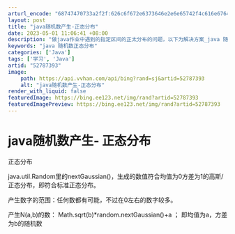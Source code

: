 ```yaml
---
arturl_encode: "68747470733a2f2f:626c6f672e6373646e2e6e65742f4c616e67646f6e31393936:2f61727469636c652f64657461696c732f3532373837333933"
layout: post
title: "java随机数产生-正态分布"
date: 2023-05-01 11:06:41 +08:00
description: "做java作业中遇到的指定区间的正太分布的问题，以下为解决方案_java 随机数正态分布"
keywords: "java 随机数正态分布"
categories: ['Java']
tags: ['学习', 'Java']
artid: "52787393"
image:
    path: https://api.vvhan.com/api/bing?rand=sj&artid=52787393
    alt: "java随机数产生-正态分布"
render_with_liquid: false
featuredImage: https://bing.ee123.net/img/rand?artid=52787393
featuredImagePreview: https://bing.ee123.net/img/rand?artid=52787393
---
```


# java随机数产生- 正态分布

正态分布

java.util.Random里的nextGaussian()，生成的数值符合均值为0方差为1的高斯/正态分布，即符合标准正态分布。

产生数字的范围：任何数都有可能，不过在0左右的数字较多。

产生N(a,b)的数：
Math.sqrt(b)*random.nextGaussian()+a
； 即均值为a，方差为b的随机数